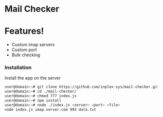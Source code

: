 # Mail Checker

# Features!

  - Custom imap servers
  - Custom port
  - Bulk checking

### Installation
Install the app on the server
```sh
user@domain:~# git clone https://github.com/inplex-sys/mail-checker.git
user@domain:~# cd ./mail-checker/
user@domain:~# chmod 777 index.js
user@domain:~# npm install
user@domain:~# node ./index.js <server> <port> <file>
node index.js imap.server.com 993 data.txt
```
